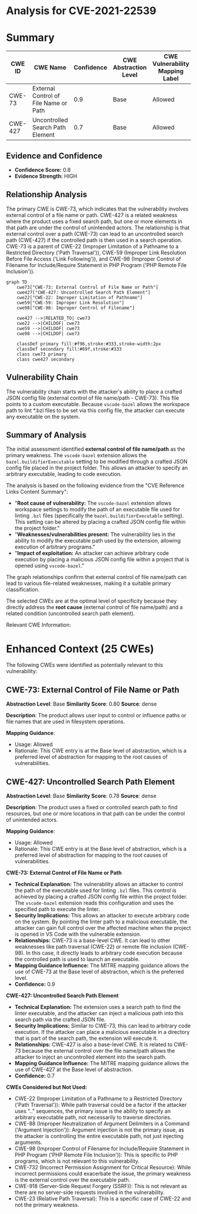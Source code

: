 # Analysis for CVE-2021-22539

# Summary
| CWE ID | CWE Name | Confidence | CWE Abstraction Level | CWE Vulnerability Mapping Label | CWE-Vulnerability Mapping Notes |
|---|---|---|---|---|---|
| CWE-73 | External Control of File Name or Path | 0.9 | Base | Allowed | Primary CWE |
| CWE-427 | Uncontrolled Search Path Element | 0.7 | Base | Allowed | Secondary Candidate |

## Evidence and Confidence

*   **Confidence Score:** 0.8
*   **Evidence Strength:** HIGH

## Relationship Analysis
The primary CWE is CWE-73, which indicates that the vulnerability involves external control of a file name or path. CWE-427 is a related weakness where the product uses a fixed search path, but one or more elements in that path are under the control of unintended actors. The relationship is that external control over a path (CWE-73) can lead to an uncontrolled search path (CWE-427) if the controlled path is then used in a search operation. CWE-73 is a parent of CWE-22 (Improper Limitation of a Pathname to a Restricted Directory ('Path Traversal')), CWE-59 (Improper Link Resolution Before File Access ('Link Following')), and CWE-98 (Improper Control of Filename for Include/Require Statement in PHP Program ('PHP Remote File Inclusion')).

```mermaid
graph TD
    cwe73["CWE-73: External Control of File Name or Path"]
    cwe427["CWE-427: Uncontrolled Search Path Element"]
    cwe22["CWE-22: Improper Limitation of Pathname"]
    cwe59["CWE-59: Improper Link Resolution"]
    cwe98["CWE-98: Improper Control of Filename"]

    cwe427 -->|RELATED_TO| cwe73
    cwe22 -->|CHILDOF| cwe73
    cwe59 -->|CHILDOF| cwe73
    cwe98 -->|CHILDOF| cwe73
    
    classDef primary fill:#f96,stroke:#333,stroke-width:2px
    classDef secondary fill:#69f,stroke:#333
    class cwe73 primary
    class cwe427 secondary
```

## Vulnerability Chain
The vulnerability chain starts with the attacker's ability to place a crafted JSON config file (external control of file name/path - CWE-73). This file points to a custom executable. Because `vscode-bazel` allows the workspace path to lint *.bzl files to be set via this config file, the attacker can execute any executable on the system.

## Summary of Analysis
The initial assessment identified **external control of file name/path** as the primary weakness. The `vscode-bazel` extension allows the `bazel.buildifierExecutable` setting to be modified through a crafted JSON config file placed in the project folder. This allows an attacker to specify an arbitrary executable, leading to code execution.

The analysis is based on the following evidence from the "CVE Reference Links Content Summary":
- "**Root cause of vulnerability:** The `vscode-bazel` extension allows workspace settings to modify the path of an executable file used for linting `.bzl` files (specifically the `bazel.buildifierExecutable` setting). This setting can be altered by placing a crafted JSON config file within the project folder."
- "**Weaknesses/vulnerabilities present:** The vulnerability lies in the ability to modify the executable path used by the extension, allowing execution of arbitrary programs."
- "**Impact of exploitation:** An attacker can achieve arbitrary code execution by placing a malicious JSON config file within a project that is opened using `vscode-bazel`."

The graph relationships confirm that external control of file name/path can lead to various file-related weaknesses, making it a suitable primary classification.

The selected CWEs are at the optimal level of specificity because they directly address the **root cause** (external control of file name/path) and a related condition (uncontrolled search path element).

Relevant CWE Information:

# Enhanced Context (25 CWEs)
The following CWEs were identified as potentially relevant to this vulnerability:

## CWE-73: External Control of File Name or Path
**Abstraction Level**: Base
**Similarity Score**: 0.80
**Source**: dense

**Description**:
The product allows user input to control or influence paths or file names that are used in filesystem operations.

**Mapping Guidance**:
- Usage: Allowed
- Rationale: This CWE entry is at the Base level of abstraction, which is a preferred level of abstraction for mapping to the root causes of vulnerabilities.

## CWE-427: Uncontrolled Search Path Element
**Abstraction Level**: Base
**Similarity Score**: 0.78
**Source**: dense

**Description**:
The product uses a fixed or controlled search path to find resources, but one or more locations in that path can be under the control of unintended actors.

**Mapping Guidance**:
- Usage: Allowed
- Rationale: This CWE entry is at the Base level of abstraction, which is a preferred level of abstraction for mapping to the root causes of vulnerabilities.

**CWE-73: External Control of File Name or Path**
- **Technical Explanation:** The vulnerability allows an attacker to control the path of the executable used for linting `.bzl` files. This control is achieved by placing a crafted JSON config file within the project folder. The `vscode-bazel` extension reads this configuration and uses the specified path to execute the linter.
- **Security Implications:** This allows an attacker to execute arbitrary code on the system. By pointing the linter path to a malicious executable, the attacker can gain full control over the affected machine when the project is opened in VS Code with the vulnerable extension.
- **Relationships:** CWE-73 is a base-level CWE. It can lead to other weaknesses like path traversal (CWE-22) or remote file inclusion (CWE-98). In this case, it directly leads to arbitrary code execution because the controlled path is used to launch an executable.
- **Mapping Guidance Influence:** The MITRE mapping guidance allows the use of CWE-73 at the Base level of abstraction, which is the preferred level.
- **Confidence:** 0.9

**CWE-427: Uncontrolled Search Path Element**
- **Technical Explanation:** The extension uses a search path to find the linter executable, and the attacker can inject a malicious path into this search path via the crafted JSON file.
- **Security Implications:** Similar to CWE-73, this can lead to arbitrary code execution. If the attacker can place a malicious executable in a directory that is part of the search path, the extension will execute it.
- **Relationships:** CWE-427 is also a base-level CWE. It is related to CWE-73 because the external control over the file name/path allows the attacker to inject an uncontrolled element into the search path.
- **Mapping Guidance Influence:** The MITRE mapping guidance allows the use of CWE-427 at the Base level of abstraction.
- **Confidence:** 0.7

**CWEs Considered but Not Used:**
- CWE-22 (Improper Limitation of a Pathname to a Restricted Directory ('Path Traversal')): While path traversal could be a factor if the attacker uses ".." sequences, the primary issue is the ability to specify an arbitrary executable path, not necessarily to traverse directories.
- CWE-88 (Improper Neutralization of Argument Delimiters in a Command ('Argument Injection')): Argument injection is not the primary issue, as the attacker is controlling the entire executable path, not just injecting arguments.
- CWE-98 (Improper Control of Filename for Include/Require Statement in PHP Program ('PHP Remote File Inclusion')): This is specific to PHP programs, which is not relevant to this vulnerability.
- CWE-732 (Incorrect Permission Assignment for Critical Resource): While incorrect permissions could exacerbate the issue, the primary weakness is the external control over the executable path.
- CWE-918 (Server-Side Request Forgery (SSRF)): This is not relevant as there are no server-side requests involved in the vulnerability.
- CWE-23 (Relative Path Traversal): This is a specific case of CWE-22 and not the primary weakness.